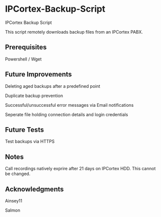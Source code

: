 # IPCortex-Backup-Script
IPCortex Backup Script

This script remotely downloads backup files from an IPCortex PABX.

## Prerequisites
Powershell / Wget

## Future Improvements
Deleting aged backups after a predefined point

Duplicate backup prevention

Successful/unsuccessful error messages via Email notifications

Seperate file holding connection details and login credentials

## Future Tests
Test backups via HTTPS 

## Notes
Call recordings natively exprire after 21 days on IPCortex HDD. This cannot be changed.

## Acknowledgments
Ainsey11

Salmon
